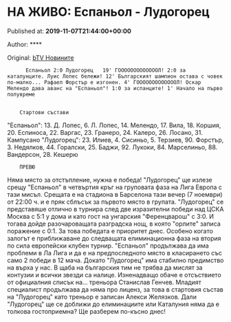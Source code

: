 
# НА ЖИВО: Еспаньол - Лудогорец

Published at: **2019-11-07T21:44:00+00:00**

Author: ****

Original: [bTV Новините](https://btvnovinite.bg/sport/na-zhivo-espanyol-ludogorec.html)


          Еспаньол 2:0 Лудогорец   19' ГОООООООООООООЛ! 2:0 за каталунците. Луис Лопес бележи! 12' Българският шампион остава с човек по-малко... Рафаел Форстър е изгонен. 4' ГОООООООООООООЛ! Оскар Мелендо дава аванс на "Еспаньол"! 1:0 за испанците! 1' Начало на първо полувреме
      

        Стартови състави
      
"Еспаньол": 13. Д. Лопес, 6. Л. Лопес, 14. Мелендо, 17. Вила, 18. Коршия, 20. Еспиноса, 22. Варгас, 23. Гранеро, 24. Калеро, 26. Лосано, 31. Кампусано
"Лудогорец": 23. Илиев, 4. Сисиньо, 5. Терзиев, 90. Форстър, 3. Недялков, 44. Горалски, 25. Баджи, 92. Лукоки, 84. Марселиньо, 88. Вандерсон, 28. Кешерю

        ПРЕВЮ
      
Няма място за отстъпление, нужна е победа! "Лудогорец" ще излезе срещу "Еспаньол" в четвъртия кръг на груповата фаза на Лига Европа с тази мисъл.
Срещата е на стадиона в Барселона тази вечер (7 ноември) от 22:00 ч. и е пряк сблъсък за първото място в групата.
"Лудогорец" се представяше отлично в турнира след две изразителни победи над ЦСКА Москва с 5:1 у дома и като гост на унгарския "Ференцварош" с 3:0. И тогава дойде разочароващата разградска нощ, в която "орлите" записа поражение с 0:1.
За това победата е приоритет днес. Особено когато залогът е приближаване до следващата елиминационна фаза на втория по сила европейски клубен турнир.
"Еспаньол" продължава да има проблеми в Ла Лига и да е на предпоследното място в класирането със само 2 победи в 12 мача. Докато "Лудогорец" има стабилно предимство на върха у нас.
В щаба на българския тим не трябва да мислят за контузии и всички звезди са налице. Изненадващо обаче е отсъствието от официалния списък на... треньора Станислав Генчев. Младият специалист продължава да няма про лиценз, за това в стартовия състав на "Лудогорец" като треньор е записан Алекси Желязков.
Дали "Лудогорец" ще се доближи до елиминациите или Каталуния няма да е толкова гостоприемна? Ще разберем по-късно днес!
